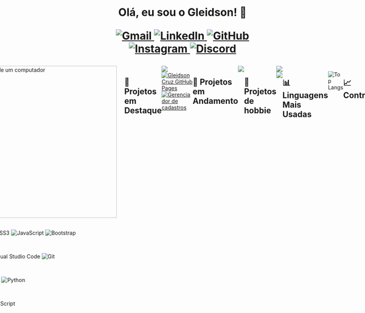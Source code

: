 
  <h1 align="center"> Olá, eu sou o Gleidson! 👋
    <p></p>
    <p>
      <a href="mailto:seu-email@gmail.com" title="Gmail">
        <img src="https://img.shields.io/badge/-Gmail-FF0000?style=flat-square&labelColor=FF0000&logo=gmail&logoColor=white" alt="Gmail"/>
      </a>
      <a href="https://www.linkedin.com/in/seu-linkedin" title="LinkedIn">
        <img src="https://img.shields.io/badge/-Linkedin-0e76a8?style=flat-square&logo=Linkedin&logoColor=white" alt="LinkedIn"/>
      </a>
      <a href="https://github.com/seu-usuario" title="GitHub">
        <img src="https://img.shields.io/badge/-GitHub-181717?style=flat-square&logo=github&logoColor=white" alt="GitHub"/>
      </a>
      <a href="https://www.instagram.com/seu-instagram" title="Instagram">
        <img src="https://img.shields.io/badge/-Instagram-DF0174?style=flat-square&labelColor=DF0174&logo=instagram&logoColor=white" alt="Instagram"/>
      </a>
      <a href="https://discord.com/users/seu-discord" title="Discord">
        <img src="https://img.shields.io/badge/-Discord-7289DA?style=flat-square&labelColor=7289DA&logo=discord&logoColor=white" alt="Discord"/>
      </a>  
    </p>
  </h1>

<div style="display: flex; align-items: flex-start; justify-content: center; min-height: 300px;">
  <div>
    <p>Sou desenvolvedor web front-end e utilizo <strong>HTML, CSS, JavaScript, Bootstrap e Figma</strong> para desenvolver meus projetos. Nas horas vagas, estudo desenvolvimento de jogos com Godot e pretendo me aprofundar em Java, PHP e Python futuramente.</p>
  </div>

  <div align="left">
      <img src="https://raw.githubusercontent.com/MicaelliMedeiros/micaellimedeiros/master/image/computer-illustration.png" align="right" alt="ilustração de um computador" width="400px" style="margin-right: 20px;">
  <p>
    <strong>
      Tecnologias:
    </strong>
    <p>
      <img src="https://img.shields.io/badge/-HTML5-E34F26?style=flat-square&logo=html5&logoColor=white" alt="HTML5"/>
      <img src="https://img.shields.io/badge/-CSS3-1572B6?style=flat-square&logo=css3&logoColor=white" alt="CSS3"/>
      <img src="https://img.shields.io/badge/-JavaScript-F7DF1E?style=flat-square&logo=javascript&logoColor=black" alt="JavaScript"/>
      <img src="https://img.shields.io/badge/-Bootstrap-563D7C?style=flat-square&logo=bootstrap&logoColor=white" alt="Bootstrap"/>
    </p>
  </p>
  
  <p>
    <strong>
      Ferramentas:
    </strong>
    <p>
      <img src="https://img.shields.io/badge/-Figma-F24E1E?style=flat-square&logo=figma&logoColor=white" alt="Figma"/>
      <img src="https://img.shields.io/badge/-VS%20Code-007ACC?style=flat-square&logo=visual-studio-code&logoColor=white" alt="Visual Studio Code"/>
      <img src="https://img.shields.io/badge/-Git-F05032?style=flat-square&logo=git&logoColor=white" alt="Git"/>
    </p>

  <p>
    <strong>
      Interesses:
    </strong>
    <p>
      <img src="https://img.shields.io/badge/-Java-DE8C2D?style=flat-square&logo=java&logoColor=white" alt="Java"/>
      <img src="https://img.shields.io/badge/-PHP-777BB4?style=flat-square&logo=php&logoColor=white" alt="PHP"/>
      <img src="https://img.shields.io/badge/-Python-3776AB?style=flat-square&logo=python&logoColor=white" alt="Python"/>
    </p>
  </p>

  <p>
    <strong>
      Hobbie:
    </strong>
    <p>
      <img src="https://img.shields.io/badge/Godot-1C1C1C.svg?style=flat-square&logo=godot-engine&logoColor=white" alt="Godot"/>
      <img src="https://img.shields.io/badge/GDScript-1E1E1E.svg?style=flat-square&logo=godot-engine&logoColor=white" alt="GDScript"/>
    </p>
</div>

## 📂 Projetos em Destaque

<div>
    <a href="https://github.com/Gleidson-cruz/keroacai">
        <img src="https://github-readme-stats.vercel.app/api/pin/?username=Gleidson-cruz&repo=keroacai&bg_color=1c1c1c" />
    </a>
    <a href="https://github.com/Gleidson-cruz/gleidson-cruz.github.io">
        <img src="https://github-readme-stats.vercel.app/api/pin/?username=Gleidson-cruz&repo=gleidson-cruz.github.io&bg_color=1c1c1c" alt="Gleidson Cruz GitHub Pages"  />
    </a>
   <a href="https://github.com/Gleidson-cruz/Gerenciador-de-cadastros">
        <img src="https://github-readme-stats.vercel.app/api/pin/?username=Gleidson-cruz&repo=Gerenciador-de-cadastros&bg_color=1c1c1c" alt="Gerenciador de cadastros" />
    </a>
</div>

## 📂 Projetos em Andamento

<div>
    <a href="https://github.com/Gleidson-cruz/novo-portifolio">
        <img src="https://github-readme-stats.vercel.app/api/pin/?username=Gleidson-cruz&repo=novo-portifolio&bg_color=1c1c1c" />
    </a>
</div>

## 📂 Projetos de hobbie

<div>
    <a href="https://github.com/Gleidson-cruz/flippy-birds">
        <img src="https://github-readme-stats.vercel.app/api/pin/?username=Gleidson-cruz&repo=flippy-birds&bg_color=1c1c1c" />
    </a>
    <a href="https://github.com/Gleidson-cruz/dory-jump">
        <img src="https://github-readme-stats.vercel.app/api/pin/?username=Gleidson-cruz&repo=dory-jump&bg_color=1c1c1c" />
    </a>
</div>

## 📊 Linguagens Mais Usadas

![Top Langs](https://github-readme-stats.vercel.app/api/top-langs/?username=Gleidson-cruz&layout=compact&theme=dark&card_width=400)

## 📈 Contribuições

![Anurag's GitHub stats](https://github-readme-stats.vercel.app/api?username=Gleidson-cruz&show_icons=true&theme=dark)
<!--![Snake animation](https://github.com/Gleidson-cruz/Gleidson-cruz/blob/output/github-contribution-grid-snake.svg)-->

Obrigado por visitar meu perfil! 😊
